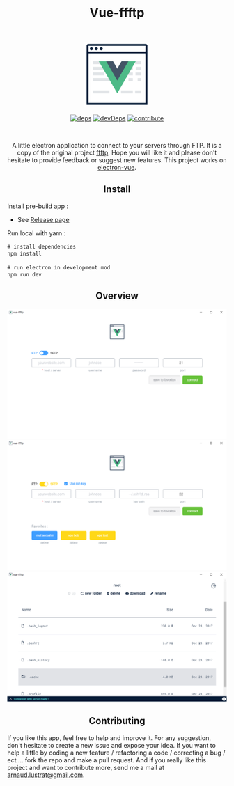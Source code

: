 <div align="center">
	<h1>Vue-ffftp</h1>
	<br />
  <p>
    <a href="https://github.com/Alustrat/vue-ffftp/releases"><img style="width: 150px" src="https://raw.githubusercontent.com/Alustrat/vue-ffftp/master/static/img/logo.png"></a>
  </p>

[![deps][deps]][deps-url]
[![devDeps][devDeps]][devDeps-url]
[![contribute][contribute]][contribute-url]

<br />

<p>A little electron application to connect to your servers through FTP. It is a copy of the original project <a href="https://github.com/mitchas/ffftp">ffftp</a>. Hope you will like it and please don't hesitate to provide feedback or suggest new features. This project works on <a href="https://github.com/SimulatedGREG/electron-vue">electron-vue</a>.</p>
</div>

<h2 align="center">Install</h2>

Install pre-build app :
 * See <a href="https://github.com/Alustrat/vue-ffftp/releases">Release page</a>

Run local with yarn :

	# install dependencies
	npm install

	# run electron in development mod
	npm run dev

<h2 align="center">Overview</h2>

<div align="center">
	<img alt="screenshot home page 1" src="https://raw.githubusercontent.com/Alustrat/vue-ffftp/master/static/screenshots/screenshot1.png">
	<img alt="screenshot home page 2" src="https://raw.githubusercontent.com/Alustrat/vue-ffftp/master/static/screenshots/screenshot2.png">
	<img alt="screenshot dashboard" src="https://raw.githubusercontent.com/Alustrat/vue-ffftp/master/static/screenshots/screenshot3.png">
</div>

<h2 align="center">Contributing</h2>

If you like this app, feel free to help and improve it. For any suggestion, don't hesitate to create a new issue and expose your idea. If you want to help a little by coding a new feature / refactoring a code / correcting a bug / ect ... fork the repo and make a pull request. And if you really like this project and want to contribute more, send me a mail at arnaud.lustrat@gmail.com.

[deps]: https://david-dm.org/Alustrat/vue-ffftp/status.svg
[deps-url]: https://david-dm.org/Alustrat/vue-ffftp

[devDeps]: https://david-dm.org/Alustrat/vue-ffftp/dev-status.svg
[devDeps-url]: https://david-dm.org/Alustrat/vue-ffftp?type=dev

[contribute]: https://img.shields.io/badge/contributions-welcome-brightgreen.svg?style=flat
[contribute-url]: https://github.com/Alustrat/vue-ffftp/issues